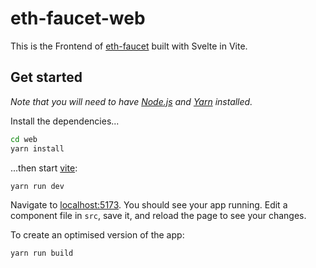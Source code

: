 # eth-faucet-web

This is the Frontend of [eth-faucet](https://github.com/chainflag/eth-faucet) built with Svelte in Vite.

## Get started

*Note that you will need to have [Node.js](https://nodejs.org) and [Yarn](https://yarnpkg.com) installed.*

Install the dependencies...

```bash
cd web
yarn install
```

...then start [vite](https://vitejs.dev/):

```bash
yarn run dev
```

Navigate to [localhost:5173](http://localhost:5173). You should see your app running. Edit a component file in `src`, save it, and reload the page to see your changes.

To create an optimised version of the app:

```bash
yarn run build
```
